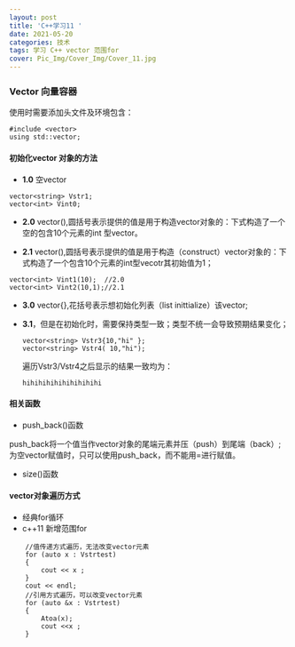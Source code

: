 ```yaml
---
layout: post
title: 'C++学习11 '
date: 2021-05-20
categories: 技术
tags: 学习 C++ vector 范围for
cover: Pic_Img/Cover_Img/Cover_11.jpg
---
```



### Vector 向量容器	

使用时需要添加头文件及环境包含：

```
#include <vector>
using std::vector;
```

#### 初始化vector 对象的方法

- **1.0** 空vector

```
vector<string> Vstr1;
vector<int> Vint0;
```

- **2.0** vector(),圆括号表示提供的值是用于构造vector对象的：下式构造了一个空的包含10个元素的int 型vector。

- **2.1** vector(),圆括号表示提供的值是用于构造（construct）vector对象的：下式构造了一个包含10个元素的int型vecotr其初始值为1；

```
vector<int> Vint1(10);  //2.0
vector<int> Vint2(10,1);//2.1
```

- **3.0** vector{},花括号表示想初始化列表（list inittialize）该vector;

- **3.1**，但是在初始化时，需要保持类型一致；类型不统一会导致预期结果变化；

  ```
  vector<string> Vstr3{10,"hi" };
  vector<string> Vstr4( 10,"hi");
  ```

  遍历Vstr3/Vstr4之后显示的结果一致均为：

  ```
  hihihihihihihihihihi
  ```

#### 相关函数

- push_back()函数

push_back将一个值当作vector对象的尾端元素并压（push）到尾端（back）;为空vector赋值时，只可以使用push_back，而不能用=进行赋值。

- size()函数

#### vector对象遍历方式

- 经典for循环
- c++11 新增范围for

```
	//值传递方式遍历，无法改变vector元素
	for (auto x : Vstrtest) 
	{
		cout << x ;
	}
	cout << endl;
	//引用方式遍历，可以改变vector元素
	for (auto &x : Vstrtest)
	{
		Atoa(x);
		cout <<x ;
	}
```

